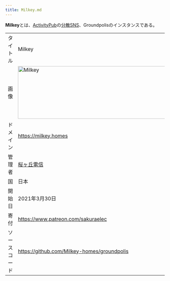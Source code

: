 ```yaml
---
title: Milkey.md
---
```

<div>

**Milkey**とは、[ActivityPub](/ActivityPub "ActivityPub")の[分散SNS](/%E5%88%86%E6%95%A3SNS "分散SNS")、Groundpolisのインスタンスである。

|              |                                                                                                                                                                                                                                                                                                                            |
|--------------|----------------------------------------------------------------------------------------------------------------------------------------------------------------------------------------------------------------------------------------------------------------------------------------------------------------------------|
| タイトル     | Milkey                                                                                                                                                                                                                                                                                                                     |
| 画像         | [<img src="/images/thumb/b/b6/Milkey_cream.png/500px-Milkey_cream.png" srcset="/images/thumb/b/b6/Milkey_cream.png/750px-Milkey_cream.png 1.5x, /images/thumb/b/b6/Milkey_cream.png/1000px-Milkey_cream.png 2x" width="500" height="167" alt="Milkey" />](/%E3%83%95%E3%82%A1%E3%82%A4%E3%83%AB:Milkey_cream.png "Milkey") |
| ドメイン     | <a href="https://milkey.homes" rel="nofollow">https://milkey.homes</a>                                                                                                                                                                                                                                                     |
| 管理者       | <a href="https://machikadon.online/@SanctuarySakura/" rel="nofollow">桜ヶ丘電信</a>                                                                                                                                                                                                                                        |
| 国           | 日本                                                                                                                                                                                                                                                                                                                       |
| 開始日       | 2021年3月30日                                                                                                                                                                                                                                                                                                              |
| 寄付         | <a href="https://www.patreon.com/sakuraelec" rel="nofollow">https://www.patreon.com/sakuraelec</a>                                                                                                                                                                                                                         |
| ソースコード | <a href="https://github.com/Milkey-homes/groundpolis" rel="nofollow">https://github.com/Milkey-homes/groundpolis</a>                                                                                                                                                                                                       |

  

</div>
